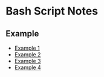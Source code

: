 # Bash Script Notes

## Example

- [Example 1](/cmd/shell/example-1.md)
- [Example 2](/cmd/shell/example-2.md)
- [Example 3](/cmd/shell/example-3.md)
- [Example 4](/cmd/shell/example-4.md)
